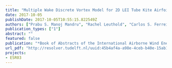 ```yaml
---
title: "Multiple Wake Discrete Vortex Model for 2D LEI Tube Kite Airfoil"
date: 2017-10-05
publishDate: 2017-10-05T10:55:15.822549Z
authors: ["Prabu S. Manoj Mandru", "Rachel Leuthold", "Carlos S. Ferreira", "Roland Schmehl"]
publication_types: ["1"]
abstract: ""
featured: false
publication: "*Book of Abstracts of the International Airborne Wind Energy Conference (AWEC 2017)*"
url_pdf: "http://resolver.tudelft.nl/uuid:45b4af4a-a98e-4ceb-b40e-15ab10ce762c"
projects:
- ESR03
---
```

